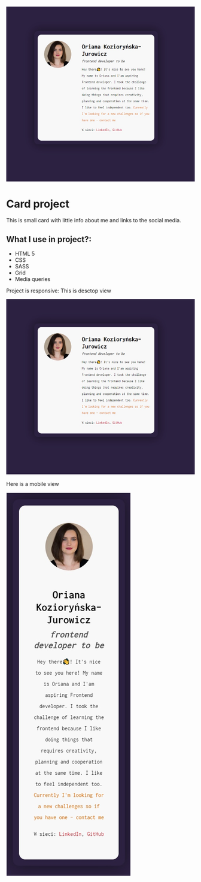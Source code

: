 ![Card screenshot](github/card.jpg)

# Card project
This is small card with little info about me and links to the social media.

## What I use in project?:
- HTML 5
- CSS
- SASS
- Grid
- Media queries

Project is responsive:
This is desctop view

![Full screen view](github/card.jpg)

Here is a mobile view

![Mobile view](github/card-mobile.jpg)
